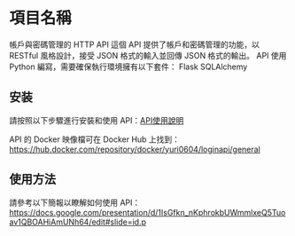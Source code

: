 # 項目名稱

帳戶與密碼管理的 HTTP API
這個 API 提供了帳戶和密碼管理的功能，以 RESTful 風格設計，接受 JSON 格式的輸入並回傳 JSON 格式的輸出。
API 使用 Python 編寫，需要確保執行環境擁有以下套件：
Flask
SQLAlchemy


## 安装

請按照以下步驟進行安裝和使用 API：[API使用說明](https://docs.google.com/presentation/d/1O9ceP2Ft6LSlv_35al18XwjL3_CaTG0PqJBz5ted7dU/edit#slide=id.g22eac6fecc8_0_167)

API 的 Docker 映像檔可在 Docker Hub 上找到：https://hub.docker.com/repository/docker/yuri0604/loginapi/general

## 使用方法

請參考以下簡報以瞭解如何使用 API：https://docs.google.com/presentation/d/1IsGfkn_nKphrokbUWmmlxeQ5Tuoav1QBOAHiAmUNh64/edit#slide=id.p